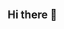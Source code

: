 ## Hi there 👋

<!--
**egoipse-byte/egoipse-byte** is a ✨ _special_ ✨ repository because its `README.md` (this file) appears on your GitHub profile.
# Sobre mí

Soy una desarrolladora junior con interés en el desarrollo web y el aprendizaje continuo.

## Proyectos destacados

- **Gestor de tareas:** Aplicación web desarrollada con Python y Django. [Repositorio](https://github.com/lauradev/gestor-tareas)
- **Juego en JavaScript:** [Repositorio](https://github.com/lauradev/juego-js)

## Tecnologías que utilizo

HTML | CSS | JavaScript | Python | Git | GitHub

## Contacto

- Correo electrónico: lauradev@gmail.com
- LinkedIn: [linkedin.com/in/lauradev](https://linkedin.com/in/lauradev)

Here are some ideas to get you started:

- 🔭 I’m currently working on office
- 🌱 I’m currently learning ...
- 👯 I’m looking to collaborate on ...
- 🤔 I’m looking for help with ...
- 💬 Ask me about ...
- 📫 How to reach me: ...
- 😄 Pronouns: ...
- ⚡ Fun fact: ...
-->
